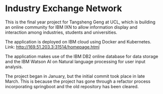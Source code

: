 # Industry Exchange Network
This is the final year project for Tangsheng Geng at UCL, which is building an online community for IBM IXN to allow
information display and interaction among industries, students and universities.  

The application is deployed on IBM cloud using Docker and Kubernetes.  
Link: http://169.51.203.3:31514/homepage.html   

The application makes use of the IBM DB2 online database for data storage and the IBM Watson AI on Natural language processing for user input analysis.  

The project began in January, but the initial commit took place in late March. This is because the project has gone through a refactor process incorporating springboot and the old repository has been cleared. 
